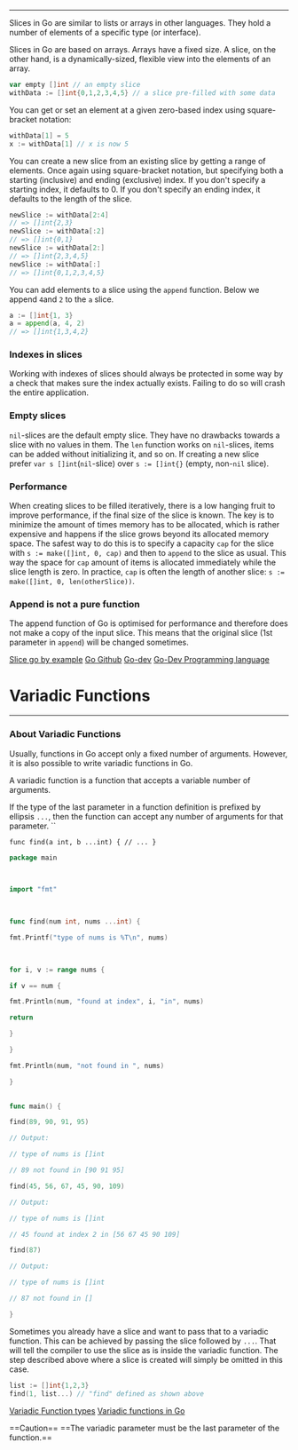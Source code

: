 ___
Slices in Go are similar to lists or arrays in other languages. They hold a number of elements of a specific type (or interface).

Slices in Go are based on arrays. Arrays have a fixed size. A slice, on the other hand, is a dynamically-sized, flexible view into the elements of an array.

```go
var empty []int // an empty slice 
withData := []int{0,1,2,3,4,5} // a slice pre-filled with some data
```

You can get or set an element at a given zero-based index using square-bracket notation:

```go
withData[1] = 5
x := withData[1] // x is now 5
```

You can create a new slice from an existing slice by getting a range of elements. Once again using square-bracket notation, but specifying both a starting (inclusive) and ending (exclusive) index. If you don't specify a starting index, it defaults to 0. If you don't specify an ending index, it defaults to the length of the slice.

```go 
newSlice := withData[2:4] 
// => []int{2,3} 
newSlice := withData[:2] 
// => []int{0,1} 
newSlice := withData[2:] 
// => []int{2,3,4,5} 
newSlice := withData[:] 
// => []int{0,1,2,3,4,5}
```

You can add elements to a slice using the `append` function. Below we append `4`and `2` to the `a` slice.

```go
a := []int{1, 3} 
a = append(a, 4, 2) 
// => []int{1,3,4,2}
```

### Indexes in slices

Working with indexes of slices should always be protected in some way by a check that makes sure the index actually exists. Failing to do so will crash the entire application.

### Empty slices

`nil`-slices are the default empty slice. They have no drawbacks towards a slice with no values in them. The `len` function works on `nil`-slices, items can be added without initializing it, and so on. If creating a new slice prefer `var s []int`(`nil`-slice) over `s := []int{}` (empty, non-`nil` slice).

### Performance

When creating slices to be filled iteratively, there is a low hanging fruit to improve performance, if the final size of the slice is known. The key is to minimize the amount of times memory has to be allocated, which is rather expensive and happens if the slice grows beyond its allocated memory space. The safest way to do this is to specify a capacity `cap` for the slice with `s := make([]int, 0, cap)` and then to `append` to the slice as usual. This way the space for `cap` amount of items is allocated immediately while the slice length is zero. In practice, `cap` is often the length of another slice: `s := make([]int, 0, len(otherSlice))`.

### Append is not a pure function

The append function of Go is optimised for performance and therefore does not make a copy of the input slice. This means that the original slice (1st parameter in `append`) will be changed sometimes.

[Slice go by example](https://gobyexample.com/slices)
[Go Github](https://github.com/golang/go/wiki/SliceTricks)
[Go-dev](https://go.dev/blog/slices-intro)
[Go-Dev Programming language ](https://go.dev/ref/spec#Slice_types)

# Variadic Functions
---
### About Variadic Functions

Usually, functions in Go accept only a fixed number of arguments. However, it is also possible to write variadic functions in Go.

A variadic function is a function that accepts a variable number of arguments.

If the type of the last parameter in a function definition is prefixed by ellipsis `...`, then the function can accept any number of arguments for that parameter.
``
```
func find(a int, b ...int) { // ... }
```

```go
package main

  

import "fmt"

  

func find(num int, nums ...int) {

fmt.Printf("type of nums is %T\n", nums)

  

for i, v := range nums {

if v == num {

fmt.Println(num, "found at index", i, "in", nums)

return

}

}

fmt.Println(num, "not found in ", nums)

}

  
func main() {

find(89, 90, 91, 95)

// Output:

// type of nums is []int

// 89 not found in [90 91 95]

find(45, 56, 67, 45, 90, 109)

// Output:

// type of nums is []int

// 45 found at index 2 in [56 67 45 90 109]

find(87)

// Output:

// type of nums is []int

// 87 not found in []

}
```

Sometimes you already have a slice and want to pass that to a variadic function. This can be achieved by passing the slice followed by `...`. That will tell the compiler to use the slice as is inside the variadic function. The step described above where a slice is created will simply be omitted in this case.

```go
list := []int{1,2,3}
find(1, list...) // "find" defined as shown above
```

[Variadic ](https://gobyexample.com/variadic-functions)
[Function types](https://go.dev/ref/spec#Function_types)
[Variadic functions in Go](https://medium.com/rungo/variadic-function-in-go-5d9b23f4c01a)

==Caution==
==The variadic parameter must be the last parameter of the function.==
